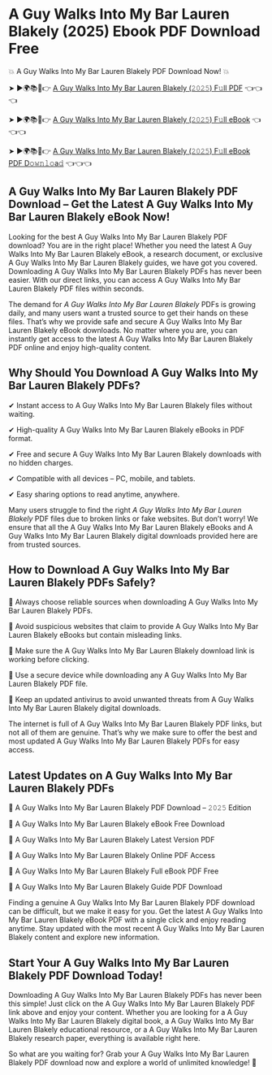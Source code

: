 # A Guy Walks Into My Bar Lauren Blakely (2025) Ebook PDF Download Free

💥 A Guy Walks Into My Bar Lauren Blakely PDF Download Now! 💥

➤ ►🌍📚📱👉 [A Guy Walks Into My Bar Lauren Blakely (𝟸𝟶𝟸𝟻) F𝚞ll PDF](https://getpdf.xyz/a-guy-walks-into-my-bar-lauren-blakely) 👈👈👈


➤ ►🌍📚📱👉 [A Guy Walks Into My Bar Lauren Blakely (𝟸𝟶𝟸𝟻) F𝚞ll eBook](https://getpdf.xyz/a-guy-walks-into-my-bar-lauren-blakely) 👈👈👈


➤ ►🌍📚📱👉 [A Guy Walks Into My Bar Lauren Blakely (𝟸𝟶𝟸𝟻) F𝚞ll eBook PDF D𝚘𝚠𝚗𝚕𝚘a𝚍](https://getpdf.xyz/a-guy-walks-into-my-bar-lauren-blakely) 👈👈👈


## A Guy Walks Into My Bar Lauren Blakely PDF Download – Get the Latest A Guy Walks Into My Bar Lauren Blakely eBook Now!

Looking for the best A Guy Walks Into My Bar Lauren Blakely PDF download? You are in the right place! Whether you need the latest A Guy Walks Into My Bar Lauren Blakely eBook, a research document, or exclusive A Guy Walks Into My Bar Lauren Blakely guides, we have got you covered. Downloading A Guy Walks Into My Bar Lauren Blakely PDFs has never been easier. With our direct links, you can access A Guy Walks Into My Bar Lauren Blakely PDF files within seconds.

The demand for *A Guy Walks Into My Bar Lauren Blakely* PDFs is growing daily, and many users want a trusted source to get their hands on these files. That’s why we provide safe and secure A Guy Walks Into My Bar Lauren Blakely eBook downloads. No matter where you are, you can instantly get access to the latest A Guy Walks Into My Bar Lauren Blakely PDF online and enjoy high-quality content.

## Why Should You Download A Guy Walks Into My Bar Lauren Blakely PDFs?

✔ Instant access to A Guy Walks Into My Bar Lauren Blakely files without waiting.

✔ High-quality A Guy Walks Into My Bar Lauren Blakely eBooks in PDF format.

✔ Free and secure A Guy Walks Into My Bar Lauren Blakely downloads with no hidden charges.

✔ Compatible with all devices – PC, mobile, and tablets.

✔ Easy sharing options to read anytime, anywhere.

Many users struggle to find the right *A Guy Walks Into My Bar Lauren Blakely* PDF files due to broken links or fake websites. But don’t worry! We ensure that all the A Guy Walks Into My Bar Lauren Blakely eBooks and A Guy Walks Into My Bar Lauren Blakely digital downloads provided here are from trusted sources.

## How to Download A Guy Walks Into My Bar Lauren Blakely PDFs Safely?

📌 Always choose reliable sources when downloading A Guy Walks Into My Bar Lauren Blakely PDFs.

📌 Avoid suspicious websites that claim to provide A Guy Walks Into My Bar Lauren Blakely eBooks but contain misleading links.

📌 Make sure the A Guy Walks Into My Bar Lauren Blakely download link is working before clicking.

📌 Use a secure device while downloading any A Guy Walks Into My Bar Lauren Blakely PDF file.

📌 Keep an updated antivirus to avoid unwanted threats from A Guy Walks Into My Bar Lauren Blakely digital downloads.

The internet is full of A Guy Walks Into My Bar Lauren Blakely PDF links, but not all of them are genuine. That’s why we make sure to offer the best and most updated A Guy Walks Into My Bar Lauren Blakely PDFs for easy access.

## Latest Updates on A Guy Walks Into My Bar Lauren Blakely PDFs

🔹 A Guy Walks Into My Bar Lauren Blakely PDF Download – 𝟸𝟶𝟸𝟻 Edition

🔹 A Guy Walks Into My Bar Lauren Blakely eBook Free Download

🔹 A Guy Walks Into My Bar Lauren Blakely Latest Version PDF

🔹 A Guy Walks Into My Bar Lauren Blakely Online PDF Access

🔹 A Guy Walks Into My Bar Lauren Blakely Full eBook PDF Free

🔹 A Guy Walks Into My Bar Lauren Blakely Guide PDF Download

Finding a genuine A Guy Walks Into My Bar Lauren Blakely PDF download can be difficult, but we make it easy for you. Get the latest A Guy Walks Into My Bar Lauren Blakely eBook PDF with a single click and enjoy reading anytime. Stay updated with the most recent A Guy Walks Into My Bar Lauren Blakely content and explore new information.

## Start Your A Guy Walks Into My Bar Lauren Blakely PDF Download Today!

Downloading A Guy Walks Into My Bar Lauren Blakely PDFs has never been this simple! Just click on the A Guy Walks Into My Bar Lauren Blakely PDF link above and enjoy your content. Whether you are looking for a A Guy Walks Into My Bar Lauren Blakely digital book, a A Guy Walks Into My Bar Lauren Blakely educational resource, or a A Guy Walks Into My Bar Lauren Blakely research paper, everything is available right here.

So what are you waiting for? Grab your A Guy Walks Into My Bar Lauren Blakely PDF download now and explore a world of unlimited knowledge! 🚀